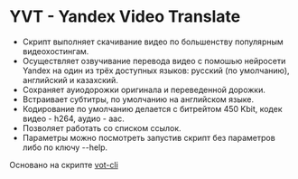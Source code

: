 # YVT - Yandex Video Translate
- Скрипт выполняет скачивание видео по большенству популярным видеохостингам.
- Осуществляет озвучивание перевода видео с помошью нейросети Yandex на один из трёх доступных языков: русский (по умолчанию), английский и казахский.
- Сохраняет ауиодорожки оригинала и переведенной дорожки.
- Встраивает субтитры, по умолчанию на английском языке.
- Кодирование по умолчанию делается с битрейтом 450 Kbit, кодек видео - h264, аудио - aac.
- Позволяет работать со списком ссылок.
- Параметры можно посмотреть запустив скрипт без параметров либо по ключу --help.

Основано на скрипте [vot-cli](https://github.com/FOSWLY/vot-cli)
